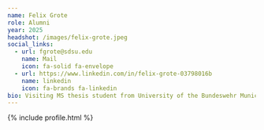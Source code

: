 ```yaml
---
name: Felix Grote
role: Alumni
year: 2025
headshot: /images/felix-grote.jpeg
social_links:
  - url: fgrote@sdsu.edu
    name: Mail
    icon: fa-solid fa-envelope
  - url: https://www.linkedin.com/in/felix-grote-03798016b
    name: linkedin
    icon: fa-brands fa-linkedin
bio: Visiting MS thesis student from University of the Bundeswehr Munich.<br>"Reservoir Computing and its Implementation on an Edge Computer," 2025
---
```


{% include profile.html %}